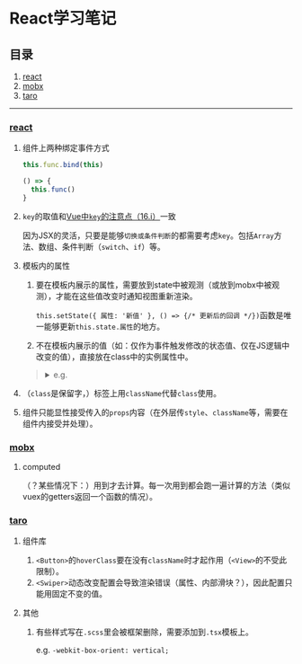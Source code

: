 # React学习笔记

## 目录
1. [react](#react)
1. [mobx](#mobx)
1. [taro](#taro)

---

### [react](https://github.com/facebook/react)
1. 组件上两种绑定事件方式

    ```javascript
    this.func.bind(this)

    () => {
      this.func()
    }
    ```
2. `key`的取值和[Vue中`key`的注意点（16.i）](https://github.com/realgeoffrey/knowledge/blob/master/网站前端/Vue.js学习笔记/README.md#指令--特殊attribute)一致

    因为JSX的灵活，只要是能够`切换或条件判断`的都需要考虑`key`。包括`Array`方法、数组、条件判断（`switch`、`if`）等。
3. 模板内的属性

    1. 要在模板内展示的属性，需要放到state中被观测（或放到mobx中被观测），才能在这些值改变时通知视图重新渲染。

        `this.setState({ 属性: '新值' }, () => {/* 更新后的回调 */})`函数是唯一能够更新`this.state.属性`的地方。
    2. 不在模板内展示的值（如：仅作为事件触发修改的状态值、仅在JS逻辑中改变的值），直接放在class中的实例属性中。

    ><details>
    ><summary>e.g.</summary>
    >
    >```jsx
    >class MyComponent extends Component {
    >  constructor (...props) {
    >    super(...props)
    >    this.state = {
    >      current: 0    // 需要放到模板内展示
    >    }
    >  }
    >
    >  isLoading = false // 不需要在模板内展示
    >
    >  render () {
    >    return (
    >      <View
    >        onClick={() => {
    >          this.isLoading = !this.isLoading // 直接赋值修改
    >          this.setState({                  // setState修改
    >            current: this.state.current + 1
    >          })
    >        }}
    >      >
    >        {this.state.current}
    >      </View>
    >    )
    >  }
    >}
    >```
    ></details>
4. （`class`是保留字，）标签上用`className`代替`class`使用。
5. 组件只能显性接受传入的`props`内容（在外层传`style`、`className`等，需要在组件内接受并处理）。

### [mobx](https://github.com/mobxjs/mobx)
1. computed

    （？某些情况下：）用到才去计算。每一次用到都会跑一遍计算的方法（类似vuex的getters返回一个函数的情况）。

### [taro](https://github.com/NervJS/taro)
1. 组件库

    1. `<Button>`的`hoverClass`要在没有`className`时才起作用（`<View>`的不受此限制）。
    2. `<Swiper>`动态改变配置会导致渲染错误（属性、内部滑块？），因此配置只能用固定不变的值。
2. 其他

    1. 有些样式写在`.scss`里会被框架删除，需要添加到`.tsx`模板上。

        e.g. `-webkit-box-orient: vertical;`
